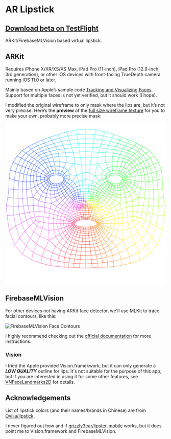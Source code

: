 # AR Lipstick

## [Download beta on TestFlight](https://testflight.apple.com/join/IL5MiSG6)

ARKit/FirebaseMLVision based virtual lipstick.

## ARKit

Requires iPhone X/XR/XS/XS Max, iPad Pro (11-inch), iPad Pro (12.9-inch, 3rd generation), or other iOS devices with front-facing TrueDepth camera running iOS 11.0 or later.

Mainly based on Apple’s sample code [Tracking and Visualizing Faces](https://developer.apple.com/documentation/arkit/tracking_and_visualizing_faces).
Support for multiple faces is not yet verified, but it should work (I hope).

I modified the original wireframe to only mask where the lips are, but it’s not very precise.
Here’s the **preview** of the [full size wireframe texture](assets/wireframeTexture.png) for you to make your own,
probably more precise mask:

[![Face Wireframe](assets/wireframePreview.png)](assets/wireframeTexture.png)

## FirebaseMLVision

For other devices not having ARKit face detector, we'll use MLKit to trace facial contours, like this:

![FirebaseMLVision Face Contours](https://firebase.google.cn/docs/ml-kit/images/examples/face_contours.svg)

I highly recommend checking out the [official documentation](https://firebase.google.com/docs/ml-kit/ios/detect-faces) for more instructions.

### Vision

I tried the Apple provided Vision.framekwork, but it can only generate a ***LOW QUALITY*** outline for lips.
It's not suitable for the purpose of this app, but if you are interested in using it for some other features,
see [VNFaceLandmarks2D](https://developer.apple.com/documentation/vision/vnfacelandmarks2d) for details.

## Acknowledgements

List of lipstick colors (and their names/brands in Chinese) are from [Ovilia/lipstick](https://github.com/Ovilia/lipstick).

I never figured out how and if [grizzly3ear/lipster-mobile](https://github.com/grizzly3ear/lipster-mobile) works,
but it does point me to Vision.framework and FirebaseMLVision.
